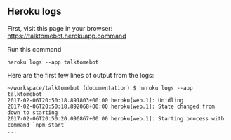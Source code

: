 ## Heroku logs
First, visit this page in your browser: https://talktomebot.herokuapp.command

Run this command
```
heroku logs --app talktomebot
```
Here are the first few lines of output from the logs:
```
~/workspace/talktomebot (documentation) $ heroku logs --app talktomebot
2017-02-06T20:50:18.891803+00:00 heroku[web.1]: Unidling
2017-02-06T20:50:18.892068+00:00 heroku[web.1]: State changed from down to starting
2017-02-06T20:50:20.090867+00:00 heroku[web.1]: Starting process with command `npm start`
...
```

